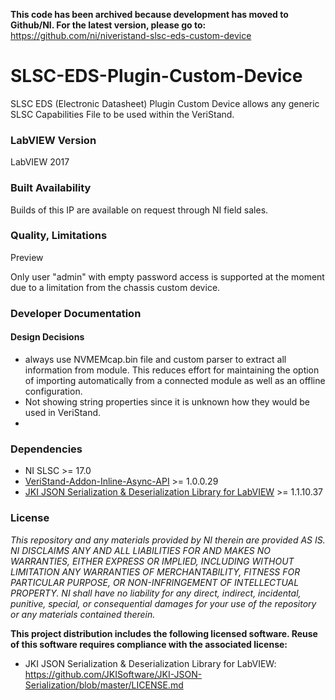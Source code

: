 **This code has been archived because development has moved to Github/NI. For the latest version, please go to:** https://github.com/ni/niveristand-slsc-eds-custom-device

# SLSC-EDS-Plugin-Custom-Device
SLSC EDS (Electronic Datasheet) Plugin Custom Device allows any generic SLSC Capabilities File to be used within the VeriStand.

### LabVIEW Version ###

LabVIEW 2017

### Built Availability ###

Builds of this IP are available on request through NI field sales.

### Quality, Limitations ###

Preview

Only user "admin" with empty password access is supported at the moment due to a limitation from the chassis custom device.

### Developer Documentation ###

#### Design Decisions ####
- always use NVMEMcap.bin file and custom parser to extract all information from module. This reduces effort for maintaining the option of importing automatically from a connected module as well as an offline configuration.
- Not showing string properties since it is unknown how they would be used in VeriStand.
- 

### Dependencies ###
- NI SLSC >= 17.0
- [VeriStand-Addon-Inline-Async-API](https://github.com/NIVeriStandAdd-Ons/VeriStand-Addon-Inline-Async-API/tree/master/Built) >= 1.0.0.29
- [JKI JSON Serialization & Deserialization Library for LabVIEW](vipm://jki_lib_json_serialization?repo_url=http://www.jkisoft.com/packages) >= 1.1.10.37

### License ###

*This repository and any materials provided by NI therein are provided AS IS. NI DISCLAIMS ANY AND ALL LIABILITIES FOR AND MAKES NO WARRANTIES, EITHER EXPRESS OR IMPLIED, INCLUDING WITHOUT LIMITATION ANY WARRANTIES OF MERCHANTABILITY, FITNESS FOR  PARTICULAR PURPOSE, OR NON-INFRINGEMENT OF INTELLECTUAL PROPERTY. NI shall have no liability for any direct, indirect, incidental, punitive, special, or consequential damages for your use of the repository or any materials contained therein.*

**This project distribution includes the following licensed software. Reuse of this software requires compliance with the associated license:**
 - JKI JSON Serialization & Deserialization Library for LabVIEW: https://github.com/JKISoftware/JKI-JSON-Serialization/blob/master/LICENSE.md
